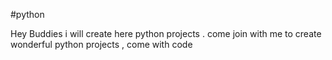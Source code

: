 #python 

Hey Buddies i will create here python projects .
come join with me to create wonderful python projects ,
come with code 
